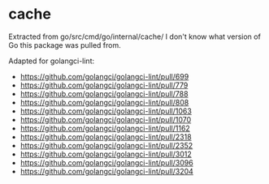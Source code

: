 # cache

Extracted from go/src/cmd/go/internal/cache/
I don't know what version of Go this package was pulled from.

Adapted for golangci-lint:
- https://github.com/golangci/golangci-lint/pull/699
- https://github.com/golangci/golangci-lint/pull/779
- https://github.com/golangci/golangci-lint/pull/788
- https://github.com/golangci/golangci-lint/pull/808
- https://github.com/golangci/golangci-lint/pull/1063
- https://github.com/golangci/golangci-lint/pull/1070
- https://github.com/golangci/golangci-lint/pull/1162
- https://github.com/golangci/golangci-lint/pull/2318
- https://github.com/golangci/golangci-lint/pull/2352
- https://github.com/golangci/golangci-lint/pull/3012
- https://github.com/golangci/golangci-lint/pull/3096
- https://github.com/golangci/golangci-lint/pull/3204
